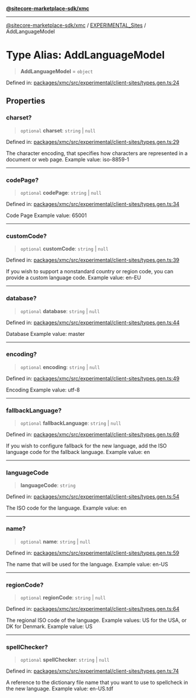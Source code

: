 [**@sitecore-marketplace-sdk/xmc**](../../../../README.md)

***

[@sitecore-marketplace-sdk/xmc](../../../../README.md) / [EXPERIMENTAL\_Sites](../README.md) / AddLanguageModel

# Type Alias: AddLanguageModel

> **AddLanguageModel** = `object`

Defined in: [packages/xmc/src/experimental/client-sites/types.gen.ts:24](https://github.com/Sitecore/marketplace-sdk/blob/main/packages/xmc/src/experimental/client-sites/types.gen.ts#L24)

## Properties

### charset?

> `optional` **charset**: `string` \| `null`

Defined in: [packages/xmc/src/experimental/client-sites/types.gen.ts:29](https://github.com/Sitecore/marketplace-sdk/blob/main/packages/xmc/src/experimental/client-sites/types.gen.ts#L29)

The character encoding, that specifies how characters are represented in a document or web page.
Example value: iso-8859-1

***

### codePage?

> `optional` **codePage**: `string` \| `null`

Defined in: [packages/xmc/src/experimental/client-sites/types.gen.ts:34](https://github.com/Sitecore/marketplace-sdk/blob/main/packages/xmc/src/experimental/client-sites/types.gen.ts#L34)

Code Page
Example value: 65001

***

### customCode?

> `optional` **customCode**: `string` \| `null`

Defined in: [packages/xmc/src/experimental/client-sites/types.gen.ts:39](https://github.com/Sitecore/marketplace-sdk/blob/main/packages/xmc/src/experimental/client-sites/types.gen.ts#L39)

If you wish to support a nonstandard country or region code, you can provide a custom language code.
Example value: en-EU

***

### database?

> `optional` **database**: `string` \| `null`

Defined in: [packages/xmc/src/experimental/client-sites/types.gen.ts:44](https://github.com/Sitecore/marketplace-sdk/blob/main/packages/xmc/src/experimental/client-sites/types.gen.ts#L44)

Database
Example value: master

***

### encoding?

> `optional` **encoding**: `string` \| `null`

Defined in: [packages/xmc/src/experimental/client-sites/types.gen.ts:49](https://github.com/Sitecore/marketplace-sdk/blob/main/packages/xmc/src/experimental/client-sites/types.gen.ts#L49)

Encoding
Example value: utf-8

***

### fallbackLanguage?

> `optional` **fallbackLanguage**: `string` \| `null`

Defined in: [packages/xmc/src/experimental/client-sites/types.gen.ts:69](https://github.com/Sitecore/marketplace-sdk/blob/main/packages/xmc/src/experimental/client-sites/types.gen.ts#L69)

If you wish to configure fallback for the new language, add the ISO language code for the fallback language.
Example value: en

***

### languageCode

> **languageCode**: `string`

Defined in: [packages/xmc/src/experimental/client-sites/types.gen.ts:54](https://github.com/Sitecore/marketplace-sdk/blob/main/packages/xmc/src/experimental/client-sites/types.gen.ts#L54)

The ISO code for the language.
Example value: en

***

### name?

> `optional` **name**: `string` \| `null`

Defined in: [packages/xmc/src/experimental/client-sites/types.gen.ts:59](https://github.com/Sitecore/marketplace-sdk/blob/main/packages/xmc/src/experimental/client-sites/types.gen.ts#L59)

The name that will be used for the language.
Example value: en-US

***

### regionCode?

> `optional` **regionCode**: `string` \| `null`

Defined in: [packages/xmc/src/experimental/client-sites/types.gen.ts:64](https://github.com/Sitecore/marketplace-sdk/blob/main/packages/xmc/src/experimental/client-sites/types.gen.ts#L64)

The regional ISO code of the language. Example values: US for the USA, or DK for Denmark.
Example value: US

***

### spellChecker?

> `optional` **spellChecker**: `string` \| `null`

Defined in: [packages/xmc/src/experimental/client-sites/types.gen.ts:74](https://github.com/Sitecore/marketplace-sdk/blob/main/packages/xmc/src/experimental/client-sites/types.gen.ts#L74)

A reference to the dictionary file name that you want to use to spellcheck in the new language.
Example value: en-US.tdf
